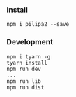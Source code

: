 ### Install
```
npm i pilipa2 --save
```

### Development
```
npm i tyarn -g
tyarn install
npm run dev
...
npm run lib
npm run dist
```